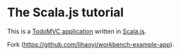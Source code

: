 # The Scala.js tutorial

This is a [TodoMVC application](http://todomvc.com/) written in [Scala.js](http://www.scala-js.org/).

Fork (https://github.com/lihaoyi/workbench-example-app).